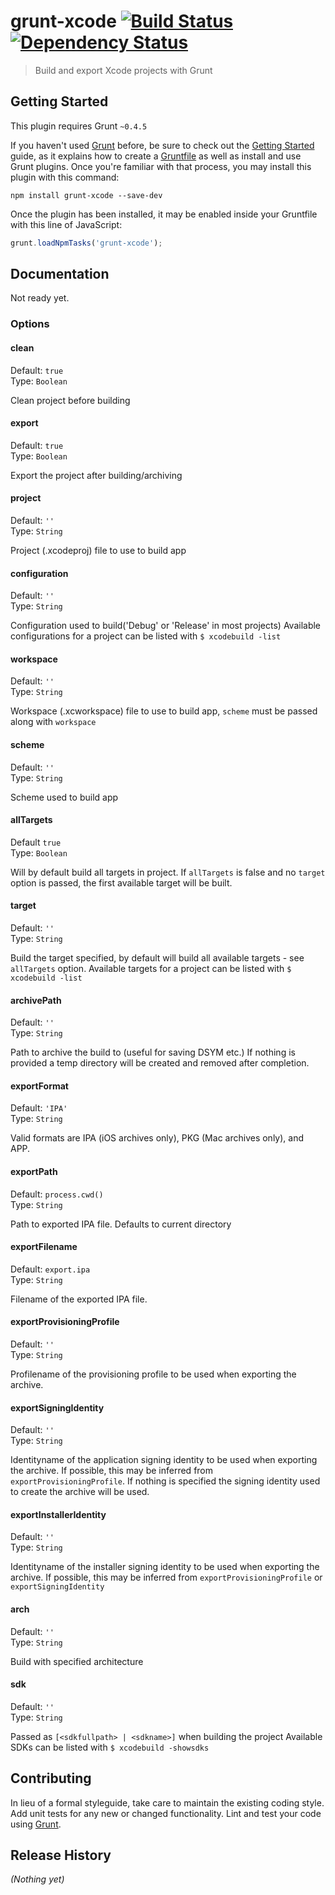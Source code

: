 # grunt-xcode [![Build Status](http://img.shields.io/travis/matiassingers/grunt-xcode.svg?style=flat-square)](https://travis-ci.org/matiassingers/grunt-xcode) [![Dependency Status](http://img.shields.io/gemnasium/matiassingers/grunt-xcode.svg?style=flat-square)](https://gemnasium.com/matiassingers/grunt-xcode)
> Build and export Xcode projects with Grunt

## Getting Started
This plugin requires Grunt `~0.4.5`

If you haven't used [Grunt](http://gruntjs.com/) before, be sure to check out the [Getting Started](http://gruntjs.com/getting-started) guide, as it explains how to create a [Gruntfile](http://gruntjs.com/sample-gruntfile) as well as install and use Grunt plugins. Once you're familiar with that process, you may install this plugin with this command:

```shell
npm install grunt-xcode --save-dev
```

Once the plugin has been installed, it may be enabled inside your Gruntfile with this line of JavaScript:

```js
grunt.loadNpmTasks('grunt-xcode');
```

## Documentation
Not ready yet.

### Options

#### clean

Default: `true`  
Type: `Boolean`

Clean project before building

#### export

Default: `true`  
Type: `Boolean`

Export the project after building/archiving

#### project

Default: `''`  
Type: `String`

Project (.xcodeproj) file to use to build app

#### configuration

Default: `''`  
Type: `String`

Configuration used to build('Debug' or 'Release' in most projects)
Available configurations for a project can be listed with `$ xcodebuild -list`

#### workspace

Default: `''`  
Type: `String`

Workspace (.xcworkspace) file to use to build app, `scheme` must be passed along with `workspace`

#### scheme

Default: `''`  
Type: `String`

Scheme used to build app

#### allTargets

Default `true`  
Type: `Boolean`

Will by default build all targets in project. If `allTargets` is false and no `target` option is passed, the first available target will be built.

#### target

Default: `''`  
Type: `String`

Build the target specified, by default will build all available targets - see `allTargets` option.
Available targets for a project can be listed with `$ xcodebuild -list`

#### archivePath

Default: `''`  
Type: `String`

Path to archive the build to (useful for saving DSYM etc.)
If nothing is provided a temp directory will be created and removed after completion.

#### exportFormat

Default: `'IPA'`  
Type: `String`

Valid formats are IPA (iOS archives only), PKG (Mac archives only), and APP.

#### exportPath

Default: `process.cwd()`  
Type: `String`

Path to exported IPA file. Defaults to current directory

#### exportFilename

Default: `export.ipa`  
Type: `String`

Filename of the exported IPA file.

#### exportProvisioningProfile

Default: `''`  
Type: `String`

Profilename of the provisioning profile to be used when exporting the archive.

#### exportSigningIdentity

Default: `''`  
Type: `String`

Identityname of the application signing identity to be used when exporting the archive. If possible, this may be inferred from `exportProvisioningProfile`.
If nothing is specified the signing identity used to create the archive will be used.

#### exportInstallerIdentity

Default: `''`  
Type: `String`

Identityname of the installer signing identity to be used when exporting the archive. If possible, this may be inferred from `exportProvisioningProfile` or `exportSigningIdentity`

#### arch

Default: `''`  
Type: `String`

Build with specified architecture

#### sdk

Default: `''`  
Type: `String`

Passed as `[<sdkfullpath> | <sdkname>]` when building the project
Available SDKs can be listed with `$ xcodebuild -showsdks`

## Contributing
In lieu of a formal styleguide, take care to maintain the existing coding style. Add unit tests for any new or changed functionality. Lint and test your code using [Grunt](http://gruntjs.com/).

## Release History
_(Nothing yet)_
